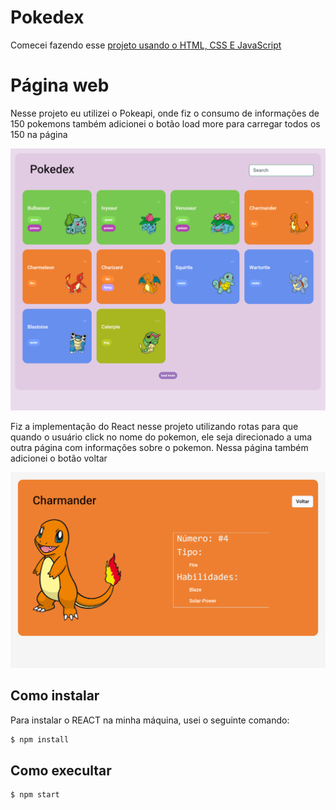 # Pokedex 

Comecei fazendo esse [projeto usando o HTML, CSS E JavaScript](https://github.com/anjinha-oliveira/Pokedex)

# Página web 

Nesse projeto eu utilizei o Pokeapi, onde fiz o consumo de informações de 150 pokemons também adicionei o botão load more para carregar todos os 150 na página

![Pagina inicial](/src/images/pagina_inicial.png)


Fiz a implementação do React nesse projeto utilizando rotas para que quando o usuário click no nome do pokemon, ele seja direcionado a uma outra página com informações sobre o pokemon. Nessa página também adicionei o botão voltar 

![Pagina detail](/src/images/pagina_detail.png)

## Como instalar

Para instalar o REACT na minha máquina, usei o seguinte comando: 

```sh
$ npm install 

```

## Como execultar 

```sh
$ npm start

```